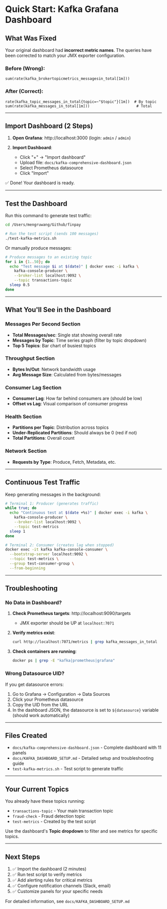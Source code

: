# Quick Start: Kafka Grafana Dashboard

## What Was Fixed

Your original dashboard had **incorrect metric names**. The queries have been corrected to match your JMX exporter configuration.

### Before (Wrong):
```promql
sum(rate(kafka_brokertopicmetrics_messagesin_total[1m]))
```

### After (Correct):
```promql
rate(kafka_topic_messages_in_total{topic=~"$topic"}[1m])  # By topic
sum(rate(kafka_messages_in_total[1m]))                     # Total
```

---

## Import Dashboard (2 Steps)

1. **Open Grafana**: http://localhost:3000 (login: `admin` / `admin`)

2. **Import Dashboard**:
   - Click "+" → "Import dashboard"
   - Upload file: `docs/kafka-comprehensive-dashboard.json`
   - Select Prometheus datasource
   - Click "Import"

✅ Done! Your dashboard is ready.

---

## Test the Dashboard

Run this command to generate test traffic:

```bash
cd /Users/mengruwang/Github/finpay

# Run the test script (sends 100 messages)
./test-kafka-metrics.sh
```

Or manually produce messages:

```bash
# Produce messages to an existing topic
for i in {1..50}; do
  echo "Test message $i at $(date)" | docker exec -i kafka \
    kafka-console-producer \
    --broker-list localhost:9092 \
    --topic transactions-topic
  sleep 0.5
done
```

---

## What You'll See in the Dashboard

### Messages Per Second Section
- **Total Messages/sec**: Single stat showing overall rate
- **Messages by Topic**: Time series graph (filter by topic dropdown)
- **Top 5 Topics**: Bar chart of busiest topics

### Throughput Section
- **Bytes In/Out**: Network bandwidth usage
- **Avg Message Size**: Calculated from bytes/messages

### Consumer Lag Section
- **Consumer Lag**: How far behind consumers are (should be low)
- **Offset vs Lag**: Visual comparison of consumer progress

### Health Section
- **Partitions per Topic**: Distribution across topics
- **Under-Replicated Partitions**: Should always be 0 (red if not)
- **Total Partitions**: Overall count

### Network Section
- **Requests by Type**: Produce, Fetch, Metadata, etc.

---

## Continuous Test Traffic

Keep generating messages in the background:

```bash
# Terminal 1: Producer (generates traffic)
while true; do
  echo "Continuous test at $(date +%s)" | docker exec -i kafka \
    kafka-console-producer \
    --broker-list localhost:9092 \
    --topic test-metrics
  sleep 1
done

# Terminal 2: Consumer (creates lag when stopped)
docker exec -it kafka kafka-console-consumer \
  --bootstrap-server localhost:9092 \
  --topic test-metrics \
  --group test-consumer-group \
  --from-beginning
```

---

## Troubleshooting

### No Data in Dashboard?

1. **Check Prometheus targets**: http://localhost:9090/targets
   - JMX exporter should be UP at `localhost:7071`

2. **Verify metrics exist**:
   ```bash
   curl http://localhost:7071/metrics | grep kafka_messages_in_total
   ```

3. **Check containers are running**:
   ```bash
   docker ps | grep -E "kafka|prometheus|grafana"
   ```

### Wrong Datasource UID?

If you get datasource errors:
1. Go to Grafana → Configuration → Data Sources
2. Click your Prometheus datasource
3. Copy the UID from the URL
4. In the dashboard JSON, the datasource is set to `${datasource}` variable (should work automatically)

---

## Files Created

- `docs/kafka-comprehensive-dashboard.json` - Complete dashboard with 11 panels
- `docs/KAFKA_DASHBOARD_SETUP.md` - Detailed setup and troubleshooting guide
- `test-kafka-metrics.sh` - Test script to generate traffic

---

## Your Current Topics

You already have these topics running:
- `transactions-topic` - Your main transaction topic
- `fraud-check` - Fraud detection topic
- `test-metrics` - Created by the test script

Use the dashboard's **Topic dropdown** to filter and see metrics for specific topics.

---

## Next Steps

1. ✅ Import the dashboard (2 minutes)
2. ✅ Run test script to verify metrics
3. ✅ Add alerting rules for critical metrics
4. ✅ Configure notification channels (Slack, email)
5. ✅ Customize panels for your specific needs

For detailed information, see `docs/KAFKA_DASHBOARD_SETUP.md`
